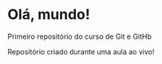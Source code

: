 # Olá, mundo!
 Primeiro repositório do curso de Git e GitHb

Repositório criado durante uma aula ao vivo!